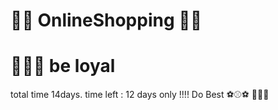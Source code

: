 # 🎉🎉 OnlineShopping 🎉🎉
# 🛒🛒🛒 be loyal
 total time 14days.
 time left : 12 days only !!!!
 Do Best ⚽⚾⚽
👩😍😍

